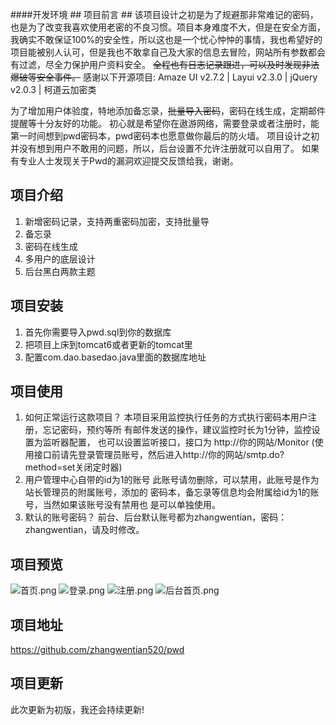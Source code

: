 ####开发环境 ## 项目前言 ##
  该项目设计之初是为了规避那非常难记的密码，也是为了改变我喜欢使用老密的不良习惯。项目本身难度不大，但是在安全方面，我确实不敢保证100%的安全性，所以这也是一个忧心忡忡的事情，我也希望好的项目能被别人认可，但是我也不敢拿自己及大家的信息去冒险，网站所有参数都会有过滤，尽全力保护用户资料安全。
~~全程也有日志记录跟进，可以及时发现非法爆破等安全事件。~~
 感谢以下开源项目: Amaze UI v2.7.2 | Layui v2.3.0 | jQuery v2.0.3 | 柯道云加密类

为了增加用户体验度，特地添加备忘录，~~批量导入密码~~，密码在线生成，定期邮件提醒等十分友好的功能。
初心就是希望你在遨游网络，需要登录或者注册时，能第一时间想到pwd密码本，pwd密码本也愿意做你最后的防火墙。
项目设计之初并没有想到用户不敢用的问题，所以，后台设置不允许注册就可以自用了。
如果有专业人士发现关于Pwd的漏洞欢迎提交反馈给我，谢谢。

项目介绍
----

    

 1. 新增密码记录，支持两重密码加密，支持批量导
 2. 备忘录
 3. 密码在线生成
 4. 多用户的底层设计
 5. 后台黑白两款主题


## 项目安装 ##

 1. 首先你需要导入pwd.sql到你的数据库
 2. 把项目上床到tomcat6或者更新的tomcat里
 3. 配置com.dao.basedao.java里面的数据库地址


## 项目使用 ##

 1. 如何正常运行这款项目？
本项目采用监控执行任务的方式执行密码本用户注册，忘记密码，预约等所 有邮件发送的操作，建议监控时长为1分钟，监控设置为监听器配置， 也可以设置监听接口，接口为 http://你的网站/Monitor (使用接口前请先登录管理员账号，然后进入http://你的网站/smtp.do?method=set关闭定时器)
 2. 用户管理中心自带的id为1的账号
此账号请勿删除，可以禁用，此账号是作为站长管理员的附属账号，添加的 密码本，备忘录等信息均会附属给id为1的账号，当然如果该账号没有禁用也 是可以单独使用。
 3. 默认的账号密码？
前台、后台默认账号都为zhangwentian，密码：zhangwentian，请及时修改。
## 项目预览 ##
![首页.png][1]
![登录.png][2]
![注册.png][3]
![后台首页.png][4]
## 项目地址 ##
https://github.com/zhangwentian520/pwd
## 项目更新 ##
此次更新为初版，我还会持续更新!


  [1]: https://xtboke.cn/upload/2019/05/1139559042.png
  [2]: https://xtboke.cn/upload/2019/05/210032520.png
  [3]: https://xtboke.cn/upload/2019/05/2478269252.png
  [4]: https://xtboke.cn/upload/2019/05/483725124.png
